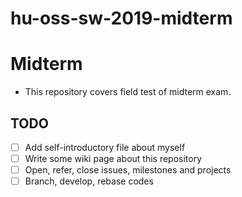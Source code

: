 # hu-oss-sw-2019-midterm
Midterm
======
 * This repository covers field test of midterm exam.

## TODO

 * [ ] Add self-introductory file about myself
 * [ ] Write some wiki page about this repository
 * [ ] Open, refer, close issues, milestones and projects
 * [ ] Branch, develop, rebase codes